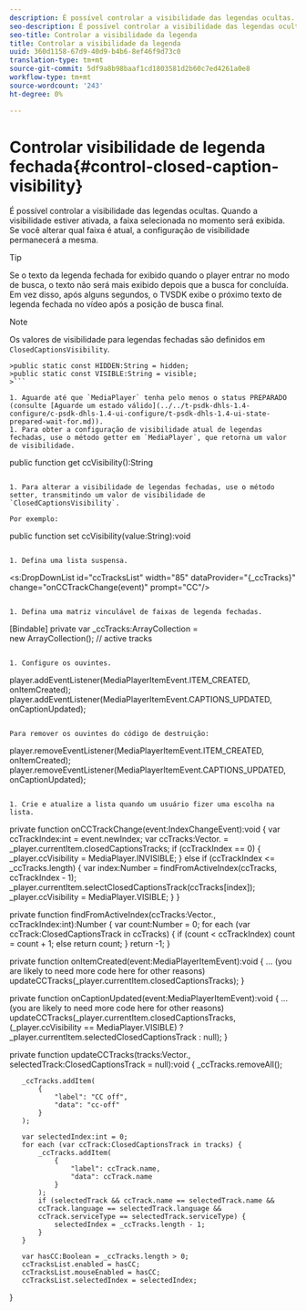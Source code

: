 ```yaml
---
description: É possível controlar a visibilidade das legendas ocultas. Quando a visibilidade estiver ativada, a faixa selecionada no momento será exibida. Se você alterar qual faixa é atual, a configuração de visibilidade permanecerá a mesma.
seo-description: É possível controlar a visibilidade das legendas ocultas. Quando a visibilidade estiver ativada, a faixa selecionada no momento será exibida. Se você alterar qual faixa é atual, a configuração de visibilidade permanecerá a mesma.
seo-title: Controlar a visibilidade da legenda
title: Controlar a visibilidade da legenda
uuid: 360d1158-67d9-40d9-b4b6-8ef46f9d73c0
translation-type: tm+mt
source-git-commit: 5df9a8b98baaf1cd1803581d2b60c7ed4261a0e8
workflow-type: tm+mt
source-wordcount: '243'
ht-degree: 0%

---
```



# Controlar visibilidade de legenda fechada{#control-closed-caption-visibility}

É possível controlar a visibilidade das legendas ocultas. Quando a visibilidade estiver ativada, a faixa selecionada no momento será exibida. Se você alterar qual faixa é atual, a configuração de visibilidade permanecerá a mesma.

>[!TIP]
>
>Se o texto da legenda fechada for exibido quando o player entrar no modo de busca, o texto não será mais exibido depois que a busca for concluída. Em vez disso, após alguns segundos, o TVSDK exibe o próximo texto de legenda fechada no vídeo após a posição de busca final.

>[!NOTE]
>
>Os valores de visibilidade para legendas fechadas são definidos em `ClosedCaptionsVisibility`.
>
>
```
>public static const HIDDEN:String = hidden; 
>public static const VISIBLE:String = visible;
>```

1. Aguarde até que `MediaPlayer` tenha pelo menos o status PREPARADO (consulte [Aguarde um estado válido](../../t-psdk-dhls-1.4-configure/c-psdk-dhls-1.4-ui-configure/t-psdk-dhls-1.4-ui-state-prepared-wait-for.md)).
1. Para obter a configuração de visibilidade atual de legendas fechadas, use o método getter em `MediaPlayer`, que retorna um valor de visibilidade.

   ```
   public function get ccVisibility():String
   ```

1. Para alterar a visibilidade de legendas fechadas, use o método setter, transmitindo um valor de visibilidade de `ClosedCaptionsVisibility`.

   Por exemplo:

   ```
   public function set ccVisibility(value:String):void
   ```

1. Defina uma lista suspensa.

   ```
   <s:DropDownList id="ccTracksList" width="85" 
                   dataProvider="{_ccTracks}" 
                   change="onCCTrackChange(event)" 
                   prompt="CC"/>
   ```

1. Defina uma matriz vinculável de faixas de legenda fechadas.

   ```
   [Bindable] private var _ccTracks:ArrayCollection =  
     new ArrayCollection(); // active tracks 
   ```

1. Configure os ouvintes.

   ```
   player.addEventListener(MediaPlayerItemEvent.ITEM_CREATED, onItemCreated); 
   player.addEventListener(MediaPlayerItemEvent.CAPTIONS_UPDATED, onCaptionUpdated);
   ```

   Para remover os ouvintes do código de destruição:

   ```
   player.removeEventListener(MediaPlayerItemEvent.ITEM_CREATED, onItemCreated); 
   player.removeEventListener(MediaPlayerItemEvent.CAPTIONS_UPDATED, onCaptionUpdated);
   ```

1. Crie e atualize a lista quando um usuário fizer uma escolha na lista.

   ```
   private function onCCTrackChange(event:IndexChangeEvent):void { 
       var ccTrackIndex:int = event.newIndex; 
       var ccTracks:Vector.<ClosedCaptionsTrack> =  
         _player.currentItem.closedCaptionsTracks; 
       if (ccTrackIndex == 0) { 
           _player.ccVisibility = MediaPlayer.INVISIBLE; 
       } 
       else if (ccTrackIndex <= _ccTracks.length) { 
           var index:Number = findFromActiveIndex(ccTracks, ccTrackIndex - 1); 
           _player.currentItem.selectClosedCaptionsTrack(ccTracks[index]); 
           _player.ccVisibility = MediaPlayer.VISIBLE; 
       } 
   } 
   
   private function findFromActiveIndex(ccTracks:Vector.<ClosedCaptionsTrack>,  
     ccTrackIndex:int):Number { 
       var count:Number = 0; 
       for each (var ccTrack:ClosedCaptionsTrack in ccTracks) { 
           if (count < ccTrackIndex) 
               count = count + 1; 
           else 
               return count; 
       } 
       return -1; 
   } 
   
   private function onItemCreated(event:MediaPlayerItemEvent):void { 
       ... (you are likely to need more code here for other reasons) 
       updateCCTracks(_player.currentItem.closedCaptionsTracks); 
   } 
   
   private function onCaptionUpdated(event:MediaPlayerItemEvent):void { 
       ... (you are likely to need more code here for other reasons) 
       updateCCTracks(_player.currentItem.closedCaptionsTracks,  
                     (_player.ccVisibility == MediaPlayer.VISIBLE) ?  
                      _player.currentItem.selectedClosedCaptionsTrack : null); 
   } 
   
   private function updateCCTracks(tracks:Vector.<ClosedCaptionsTrack>,  
     selectedTrack:ClosedCaptionsTrack = null):void { 
       _ccTracks.removeAll(); 
   
       _ccTracks.addItem( 
           { 
               "label": "CC off", 
               "data": "cc-off" 
           } 
       ); 
   
       var selectedIndex:int = 0; 
       for each (var ccTrack:ClosedCaptionsTrack in tracks) { 
           _ccTracks.addItem( 
               { 
                   "label": ccTrack.name, 
                   "data": ccTrack.name 
               } 
           ); 
           if (selectedTrack && ccTrack.name == selectedTrack.name && 
           ccTrack.language == selectedTrack.language && 
           ccTrack.serviceType == selectedTrack.serviceType) { 
               selectedIndex = _ccTracks.length - 1; 
           } 
       } 
   
       var hasCC:Boolean = _ccTracks.length > 0; 
       ccTracksList.enabled = hasCC; 
       ccTracksList.mouseEnabled = hasCC; 
       ccTracksList.selectedIndex = selectedIndex; 
   } 
   ```

